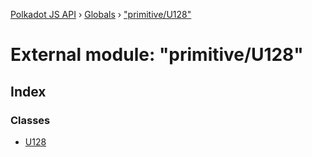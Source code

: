 [Polkadot JS API](../README.md) › [Globals](../globals.md) › ["primitive/U128"](_primitive_u128_.md)

# External module: "primitive/U128"

## Index

### Classes

* [U128](../classes/_primitive_u128_.u128.md)
